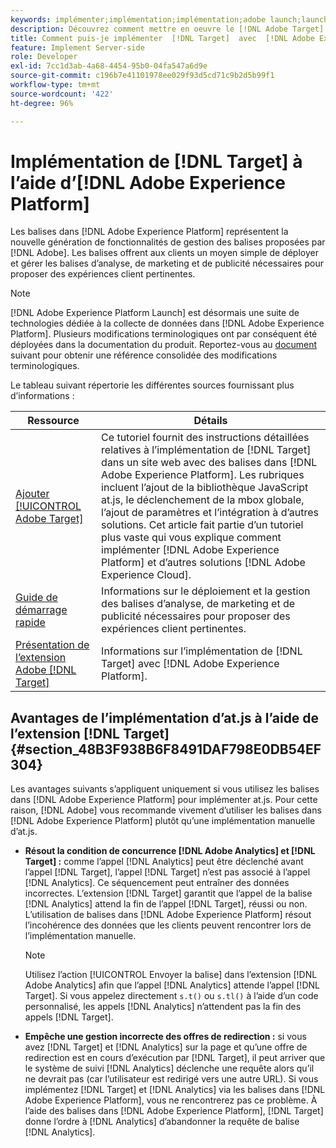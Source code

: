 ```yaml
---
keywords: implémenter;implémentation;implémentation;adobe launch;launch;concurrence;rediriger;experience platform launch;platform launch;balises;adobe platform
description: Découvrez comment mettre en oeuvre le [!DNL Adobe Target] bibliothèque at.js à l’aide de [!DNL Adobe Experience Platform], la méthode recommandée pour implémenter [!DNL Target].
title: Comment puis-je implémenter  [!DNL Target]  avec  [!DNL Adobe Experience Platform] ?
feature: Implement Server-side
role: Developer
exl-id: 7cc1d3ab-4a68-4454-95b0-04fa547a6d9e
source-git-commit: c196b7e41101978ee029f93d5cd71c9b2d5b99f1
workflow-type: tm+mt
source-wordcount: '422'
ht-degree: 96%

---
```


# Implémentation de [!DNL Target] à l’aide d’[!DNL Adobe Experience Platform]

Les balises dans [!DNL Adobe Experience Platform] représentent la nouvelle génération de fonctionnalités de gestion des balises proposées par [!DNL Adobe]. Les balises offrent aux clients un moyen simple de déployer et gérer les balises d’analyse, de marketing et de publicité nécessaires pour proposer des expériences client pertinentes.

>[!NOTE]
>
>[!DNL Adobe Experience Platform Launch] est désormais une suite de technologies dédiée à la collecte de données dans [!DNL Adobe Experience Platform]. Plusieurs modifications terminologiques ont par conséquent été déployées dans la documentation du produit. Reportez-vous au [document](https://experienceleague.adobe.com/docs/experience-platform/tags/term-updates.html?lang=fr) suivant pour obtenir une référence consolidée des modifications terminologiques.

Le tableau suivant répertorie les différentes sources fournissant plus d’informations :

| Ressource | Détails |
|--- |--- |
| [Ajouter [!UICONTROL Adobe Target] ](https://experienceleague.adobe.com/docs/launch-learn/implementing-in-websites-with-launch/implement-solutions/target.html?lang=fr#implement-solutions) | Ce tutoriel fournit des instructions détaillées relatives à l’implémentation de [!DNL Target] dans un site web avec des balises dans [!DNL Adobe Experience Platform]. Les rubriques incluent l’ajout de la bibliothèque JavaScript at.js, le déclenchement de la mbox globale, l’ajout de paramètres et l’intégration à d’autres solutions. Cet article fait partie d’un tutoriel plus vaste qui vous explique comment implémenter [!DNL Adobe Experience Platform] et d’autres solutions [!DNL Adobe Experience Cloud]. |
| [Guide de démarrage rapide](https://experienceleague.adobe.com/docs/experience-platform/tags/get-started/quick-start.html?lang=fr) | Informations sur le déploiement et la gestion des balises d’analyse, de marketing et de publicité nécessaires pour proposer des expériences client pertinentes. |
| [Présentation de l’extension Adobe  [!DNL Target] ](https://experienceleague.adobe.com/docs/experience-platform/tags/extensions/adobe/target/overview.html?lang=fr) | Informations sur l’implémentation de [!DNL Target] avec [!DNL Adobe Experience Platform]. |

## Avantages de l’implémentation d’at.js à l’aide de l’extension [!DNL Target] {#section_48B3F938B6F8491DAF798E0DB54EF304}

Les avantages suivants s’appliquent uniquement si vous utilisez les balises dans [!DNL Adobe Experience Platform] pour implémenter at.js. Pour cette raison, [!DNL Adobe] vous recommande vivement d’utiliser les balises dans [!DNL Adobe Experience Platform] plutôt qu’une implémentation manuelle d’at.js.

* **Résout la condition de concurrence [!DNL Adobe Analytics] et [!DNL Target] :** comme l’appel [!DNL Analytics] peut être déclenché avant l’appel [!DNL Target], l’appel [!DNL Target] n’est pas associé à l’appel [!DNL Analytics]. Ce séquencement peut entraîner des données incorrectes. L’extension [!DNL Target] garantit que l’appel de la balise [!DNL Analytics] attend la fin de l’appel [!DNL Target], réussi ou non. L’utilisation de balises dans [!DNL Adobe Experience Platform] résout l’incohérence des données que les clients peuvent rencontrer lors de l’implémentation manuelle.

   >[!NOTE]
   >
   >Utilisez l’action [!UICONTROL Envoyer la balise] dans l’extension [!DNL Adobe Analytics] afin que l’appel [!DNL Analytics] attende l’appel [!DNL Target]. Si vous appelez directement `s.t()` ou `s.tl()` à l’aide d’un code personnalisé, les appels [!DNL Analytics] n’attendent pas la fin des appels [!DNL Target].

* **Empêche une gestion incorrecte des offres de redirection :** si vous avez [!DNL Target] et [!DNL Analytics] sur la page et qu’une offre de redirection est en cours d’exécution par [!DNL Target], il peut arriver que le système de suivi [!DNL Analytics] déclenche une requête alors qu’il ne devrait pas (car l’utilisateur est redirigé vers une autre URL). Si vous implémentez [!DNL Target] et [!DNL Analytics] via les balises dans [!DNL Adobe Experience Platform], vous ne rencontrerez pas ce problème. À l’aide des balises dans [!DNL Adobe Experience Platform], [!DNL Target] donne l’ordre à [!DNL Analytics] d’abandonner la requête de balise [!DNL Analytics].
